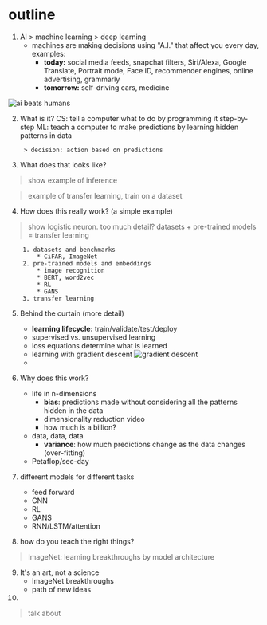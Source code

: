 # outline
1. AI > machine learning > deep learning
	- machines are making decisions using "A.I." that affect you every day, examples:
		- **today:** social media feeds, snapchat filters, Siri/Alexa, Google Translate, Portrait mode, Face ID, recommender engines, online advertising, grammarly
		- **tomorrow:** self-driving cars, medicine

![ai beats humans](https://i.ibb.co/4sdFz9L/Screenshot-2019-12-10-at-11-53-15-AM.png)

2. What is it?
	CS: tell a computer what to do by programming it step-by-step
	ML: teach a computer to make predictions by learning hidden patterns in data
	
		> decision: action based on predictions
		
3. What does that looks like?

> show example of inference


> example of transfer learning, train on a dataset





4. How does this really work? (a simple example)

> show logistic neuron.  too much detail?
> datasets + pre-trained models = transfer learning

		1. datasets and benchmarks
			* CiFAR, ImageNet
		2. pre-trained models and embeddings
			* image recognition
			* BERT, word2vec
			* RL
			* GANS
		3. transfer learning

5. Behind the curtain (more detail)
	* **learning lifecycle:** train/validate/test/deploy
	* supervised vs. unsupervised learning 
	* loss equations determine what is learned
	* learning with gradient descent
![gradient descent](https://easyai.tech/wp-content/uploads/2019/01/tiduxiajiang-1.png)
	* 

6. Why does this work? 
	* life in n-dimensions
		* **bias**: predictions made without considering all the patterns hidden in the data
		* dimensionality reduction video
		* how much is a billion?
	* data, data, data
		* **variance**: how much predictions change as the data changes (over-fitting)
	* Petaflop/sec-day

7. different models for different tasks
	- feed forward
	- CNN
	- RL
	- GANS
	- RNN/LSTM/attention

8. how do you teach the right things?

> ImageNet: learning breakthroughs by model architecture
> 
9. It's an art, not a science
	- ImageNet breakthroughs
	- path of new ideas
10. 
> talk about 


<!--stackedit_data:
eyJoaXN0b3J5IjpbLTM2Nzc1MDY4NSwxODczODM2MTI5LDE2Nj
Y2NTkxODYsLTE0NTU4MTA5MzksLTI1ODEwMzk2NywtMTUzNDk5
MDY0NCwyMDQwMjk3NjIyXX0=
-->